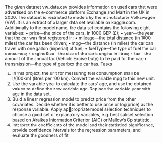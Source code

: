 The given dataset vw_data.csv provides information on used cars that were advertised
on the e-commerce platform Exchange and Mart in the UK in 2020. The dataset is
restricted to models by the manufacturer Volkswagen (VW). It is an extract of a larger
data set available on kaggle.com.
Additionally to the model name, the data set contains the following eight variables:
• price—the price of the cars, in 1000 GBP (£);
• year—the year that the car was first registered in;
• mileage—the total distance (in 1000 miles) the car has been driven;
• mpg—the distance (in miles) the car can travel with one gallon (imperial) of fuel;
• fuelType—the type of fuel the car consumes;
• engineSize—the size of the car’s engine in litres;
• tax—the amount of the annual tax (Vehicle Excise Duty) to be paid for the car;
• transmission—the type of gearbox the car has.
Tasks
1. In this project, the unit for measuring fuel consumption shall be l/(100km) (litres
per 100 km). Convert the variable mpg to this new unit.
2. Use the variable year to calculate the cars’ age, and use the obtained values to
define the new variable age. Replace the variable year with age in the data set.
3. Build a linear regression model to predict price from the other covariates. Decide
whether it is better to use price or log(price) as the response variable. Apply appropriate model selection techniques to choose a good set of explanatory variables,
e.g. best subset selection based on Akaikes Information Criterion (AIC) or Mallow’s
Cp statistic.
4. Interpret the coefficients of the model and their statistical significance, provide
confidence intervals for the regression parameters, and evaluate the goodness of
fit
